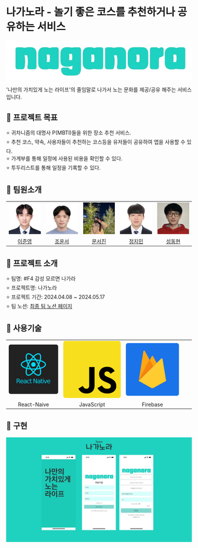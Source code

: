 # 나가노라 - 놀기 좋은 코스를 추천하거나 공유하는 서비스

![로고 이미지](src/assets/images/logo_fullname.png)

'나만의 가치있게 노는 라이프'의 줄임말로 나가서 노는 문화를 제공/공유 해주는 서비스입니다.

## 🐣 프로젝트 목표

⭐ 귀차니즘의 대명사 P(MBTI)들을 위한 장소 추천 서비스.<br/>
⭐ 추천 코스, 약속, 사용자들이 추천하는 코스등을 유저들이 공유하여 앱을 사용할 수 있다.<br/>
⭐ 가계부를 통해 일정에 사용된 비용을 확인할 수 있다.<br/>
⭐ 투두리스트를 통해 일정을 기록할 수 있다.

## 🐣 팀원소개

|                                       |                                     |                                     |                                       |                                          |
| :-----------------------------------: | :---------------------------------: | :---------------------------------: | :-----------------------------------: | :--------------------------------------: |
|       ![alt text](image-1.png)        |       ![alt text](image.png)        |      ![alt text](image-3.png)       |       ![alt text](image-4.png)        |         ![alt text](image-2.png)         |
| [이준영](https://github.com/moko0428) | [조윤서](https://github.com/zyyyun) | [문서진](https://github.com/ba-bam) | [정지민](https://github.com/wlals262) | [성동현](https://github.com/babycat1526) |

## 🐣 프로젝트 소개

⭐ 팀명: #F4 감성 모르면 나가라<br/>
⭐ 프로젝트명: 나가노라<br/>
⭐ 프로젝트 기간: 2024.04.08 ~ 2024.05.17<br/>
⭐ 팀 노션: [최종 팀 노션 페이지](https://www.notion.so/prgrms/Team-4-F4-67820a9cbf41407c891456161cd477ae)

## 🐣 사용기술

|                                         |                                         |                                           |     |     |
| :-------------------------------------: | :-------------------------------------: | :---------------------------------------: | :-: | :-: |
| <img src="./src/assets/images/rn.png"/> | <img src="./src/assets/images/js.png"/> | <img src="./src/assets/images/fire.png"/> |
|               React-Naive               |               JavaScript                |                 Firebase                  |

## 🐣 구현

<img src="./src/assets/images/page.jpg"/>
